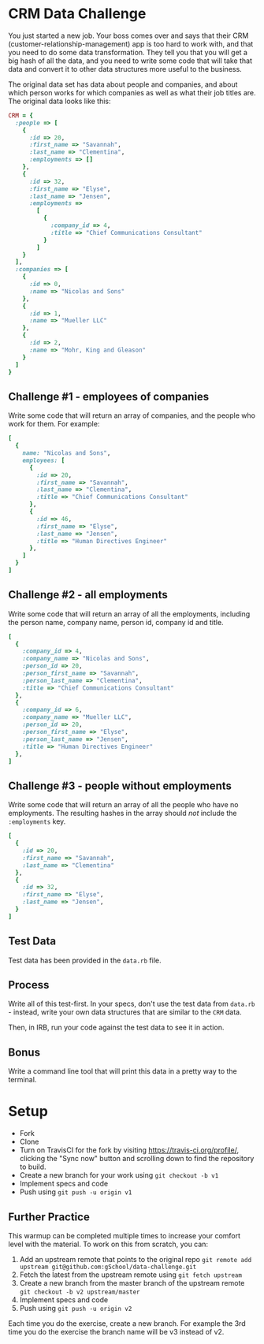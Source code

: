 # CRM Data Challenge

You just started a new job.  Your boss comes over and says that
their CRM (customer-relationship-management) app is too hard to work with,
and that you need to do some data transformation.  They tell you that you
will get a big hash of all the data, and you need
to write some code that will take that data and convert it to
other data structures more useful to the business.

The original data set has data about people and companies,
and about which person works for which companies as well as
what their job titles are.  The original data looks like this:

```ruby
CRM = {
  :people => [
    {
      :id => 20,
      :first_name => "Savannah",
      :last_name => "Clementina",
      :employments => []
    },
    {
      :id => 32,
      :first_name => "Elyse",
      :last_name => "Jensen",
      :employments =>
        [
          {
            :company_id => 4,
            :title => "Chief Communications Consultant"
          }
        ]
    }
  ],
  :companies => [
    {
      :id => 0,
      :name => "Nicolas and Sons"
    },
    {
      :id => 1,
      :name => "Mueller LLC"
    },
    {
      :id => 2,
      :name => "Mohr, King and Gleason"
    }
  ]
}
```

## Challenge #1 - employees of companies

Write some code that will return an array of companies,
and the people who work for them.  For example:

```ruby
[
  {
    name: "Nicolas and Sons",
    employees: [
      {
        :id => 20,
        :first_name => "Savannah",
        :last_name => "Clementina",
        :title => "Chief Communications Consultant"
      },
      {
        :id => 46,
        :first_name => "Elyse",
        :last_name => "Jensen",
        :title => "Human Directives Engineer"
      },
    ]
  }
]
```

## Challenge #2 - all employments

Write some code that will return an array of all the employments,
including the person name, company name, person id, company id
and title.

```ruby
[
  {
    :company_id => 4,
    :company_name => "Nicolas and Sons",
    :person_id => 20,
    :person_first_name => "Savannah",
    :person_last_name => "Clementina",
    :title => "Chief Communications Consultant"
  },
  {
    :company_id => 6,
    :company_name => "Mueller LLC",
    :person_id => 20,
    :person_first_name => "Elyse",
    :person_last_name => "Jensen",
    :title => "Human Directives Engineer"
  },
]
```

## Challenge #3 - people without employments

Write some code that will return an array of all the people
who have no employments.  The resulting hashes in the array should
_not_ include the `:employments` key.

```ruby
[
  {
    :id => 20,
    :first_name => "Savannah",
    :last_name => "Clementina"
  },
  {
    :id => 32,
    :first_name => "Elyse",
    :last_name => "Jensen",
  }
]
```

## Test Data

Test data has been provided in the `data.rb` file.

## Process

Write all of this test-first.  In your specs, don't use the
test data from `data.rb` - instead, write your own data
structures that are similar to the `CRM` data.

Then, in IRB, run your code against the test data to
see it in action.

## Bonus

Write a command line tool that will print this data in a
pretty way to the terminal.

# Setup

* Fork
* Clone
* Turn on TravisCI for the fork by
  visiting https://travis-ci.org/profile/<github user name>, clicking the "Sync now" button
  and scrolling down to find the repository to build.
* Create a new branch for your work using `git checkout -b v1`
* Implement specs and code
* Push using `git push -u origin v1`

## Further Practice

This warmup can be completed multiple times to increase your comfort level with the material.
To work on this from scratch, you can:

1. Add an upstream remote that points to the original repo `git remote add upstream git@github.com:gSchool/data-challenge.git`
1. Fetch the latest from the upstream remote using `git fetch upstream`
1. Create a new branch from the master branch of the upstream remote `git checkout -b v2 upstream/master`
1. Implement specs and code
1. Push using `git push -u origin v2`

Each time you do the exercise, create a new branch. For example the 3rd time you do the exercise the branch
name will be v3 instead of v2.
